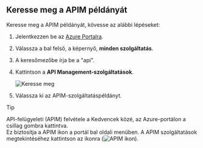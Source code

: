 ## <a name="navigate-to-your-apim-instance"></a>Keresse meg a APIM példányát

Keresse meg a APIM példányát, kövesse az alábbi lépéseket:

1. Jelentkezzen be az [Azure Portalra](https://portal.azure.com). 
2. Válassza a bal felső, a képernyő, **minden szolgáltatás**.  
3. A keresőmezőbe írja be a "api".
4. Kattintson a **API Management-szolgáltatások**.

    ![Keresse meg](./media/api-management-navigate-to-instance/navigate-to-api-management-services.png)

5. Válassza ki az APIM-szolgáltatáspéldányt.

>[!TIP]
>API-felügyeleti (APIM) felvétele a Kedvencek közé, az Azure-portálon a csillag gombra kattintva. <br/>Ez biztosítja a APIM ikon a portál bal oldali menüben. A APIM szolgáltatások megtekintéséhez kattintson az ikonra (![APIM ikon](./media/api-management-navigate-to-instance/apim-icon.png)).
 


